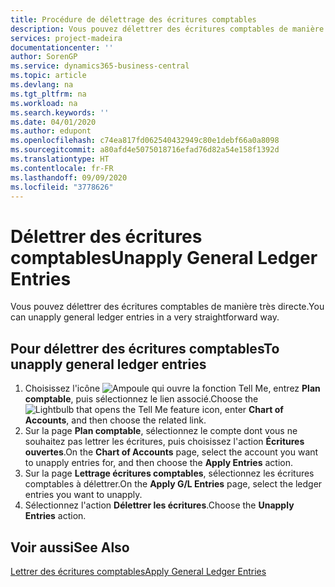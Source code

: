 ```yaml
---
title: Procédure de délettrage des écritures comptables
description: Vous pouvez délettrer des écritures comptables de manière très directe.
services: project-madeira
documentationcenter: ''
author: SorenGP
ms.service: dynamics365-business-central
ms.topic: article
ms.devlang: na
ms.tgt_pltfrm: na
ms.workload: na
ms.search.keywords: ''
ms.date: 04/01/2020
ms.author: edupont
ms.openlocfilehash: c74ea817fd062540432949c80e1debf66a0a8098
ms.sourcegitcommit: a80afd4e5075018716efad76d82a54e158f1392d
ms.translationtype: HT
ms.contentlocale: fr-FR
ms.lasthandoff: 09/09/2020
ms.locfileid: "3778626"
---
```

# <a name="unapply-general-ledger-entries"></a><span data-ttu-id="47d1a-103">Délettrer des écritures comptables</span><span class="sxs-lookup"><span data-stu-id="47d1a-103">Unapply General Ledger Entries</span></span>
<span data-ttu-id="47d1a-104">Vous pouvez délettrer des écritures comptables de manière très directe.</span><span class="sxs-lookup"><span data-stu-id="47d1a-104">You can unapply general ledger entries in a very straightforward way.</span></span>  

## <a name="to-unapply-general-ledger-entries"></a><span data-ttu-id="47d1a-105">Pour délettrer des écritures comptables</span><span class="sxs-lookup"><span data-stu-id="47d1a-105">To unapply general ledger entries</span></span>  

1.  <span data-ttu-id="47d1a-106">Choisissez l'icône ![Ampoule qui ouvre la fonction Tell Me](../../media/ui-search/search_small.png "Dites-moi ce que vous voulez faire"), entrez **Plan comptable**, puis sélectionnez le lien associé.</span><span class="sxs-lookup"><span data-stu-id="47d1a-106">Choose the ![Lightbulb that opens the Tell Me feature](../../media/ui-search/search_small.png "Tell me what you want to do") icon, enter **Chart of Accounts**, and then choose the related link.</span></span>  
2.  <span data-ttu-id="47d1a-107">Sur la page **Plan comptable**, sélectionnez le compte dont vous ne souhaitez pas lettrer les écritures, puis choisissez l'action **Écritures ouvertes**.</span><span class="sxs-lookup"><span data-stu-id="47d1a-107">On the **Chart of Accounts** page, select the account you want to unapply entries for, and then choose the **Apply Entries** action.</span></span>  
3.  <span data-ttu-id="47d1a-108">Sur la page **Lettrage écritures comptables**, sélectionnez les écritures comptables à délettrer.</span><span class="sxs-lookup"><span data-stu-id="47d1a-108">On the **Apply G/L Entries** page, select the ledger entries you want to unapply.</span></span>  
4.  <span data-ttu-id="47d1a-109">Sélectionnez l'action **Délettrer les écritures**.</span><span class="sxs-lookup"><span data-stu-id="47d1a-109">Choose the **Unapply Entries** action.</span></span>  

## <a name="see-also"></a><span data-ttu-id="47d1a-110">Voir aussi</span><span class="sxs-lookup"><span data-stu-id="47d1a-110">See Also</span></span>  
[<span data-ttu-id="47d1a-111">Lettrer des écritures comptables</span><span class="sxs-lookup"><span data-stu-id="47d1a-111">Apply General Ledger Entries</span></span>](how-to-apply-general-ledger-entries.md)

